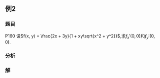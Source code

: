 ## 例2
### 题目
P160 设$f(x, y) = \frac{2x + 3y}{1 + xy\sqrt{x^2 + y^2}}$,求$f_x'(0,0)$和$f_y'(0,0)$.
### 分析

### 解